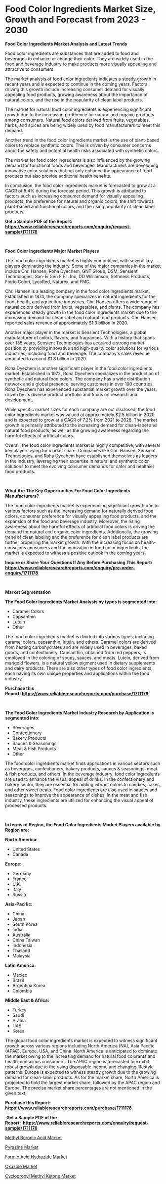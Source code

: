 <p><h1>Food Color Ingredients Market Size, Growth and Forecast from 2023 - 2030</h1></p><p><strong>Food Color Ingredients Market Analysis and Latest Trends</strong></p>
<p><p>Food color ingredients are substances that are added to food and beverages to enhance or change their color. They are widely used in the food and beverage industry to make products more visually appealing and attractive to consumers.</p><p>The market analysis of food color ingredients indicates a steady growth in recent years and is expected to continue in the coming years. Factors driving this growth include increasing consumer demand for visually appealing food products, growing awareness about the importance of natural colors, and the rise in the popularity of clean label products.</p><p>The market for natural food color ingredients is experiencing significant growth due to the increasing preference for natural and organic products among consumers. Natural food colors derived from fruits, vegetables, herbs, and spices are being widely used by food manufacturers to meet this demand.</p><p>Another trend in the food color ingredients market is the use of plant-based colors to replace synthetic colors. This is driven by consumer concerns about the safety and potential health risks associated with synthetic colors.</p><p>The market for food color ingredients is also influenced by the growing demand for functional foods and beverages. Manufacturers are developing innovative color solutions that not only enhance the appearance of food products but also provide additional health benefits.</p><p>In conclusion, the food color ingredients market is forecasted to grow at a CAGR of 5.4% during the forecast period. This growth is attributed to factors such as increasing consumer demand for visually appealing products, the preference for natural and organic colors, the shift towards plant-based and functional colors, and the rising popularity of clean label products.</p></p>
<p><strong>Get a Sample PDF of the Report:&nbsp; <a href="https://www.reliableresearchreports.com/enquiry/request-sample/1711178">https://www.reliableresearchreports.com/enquiry/request-sample/1711178</a></strong></p>
<p>&nbsp;</p>
<p><strong>Food Color Ingredients Major Market Players</strong></p>
<p><p>The food color ingredients market is highly competitive, with several key players dominating the industry. Some of the major companies in the market include Chr. Hansen, Roha Dyechem, GNT Group, DSM, Sensient Technologies, San-Ei Gen F.F.I. Inc, DD Williamson, Sethness Products, Fiorio Colori, LycoRed, Naturex, and FMC. </p><p>Chr. Hansen is a leading company in the food color ingredients market. Established in 1874, the company specializes in natural ingredients for the food, health, and agriculture industries. Chr. Hansen offers a wide range of natural colors derived from fruits, vegetables, and plants. The company has experienced steady growth in the food color ingredients market due to the increasing demand for clean-label and natural food products. Chr. Hansen reported sales revenue of approximately $1.3 billion in 2020.</p><p>Another major player in the market is Sensient Technologies, a global manufacturer of colors, flavors, and fragrances. With a history that spans over 135 years, Sensient Technologies has acquired a strong market position by providing innovative and high-quality color solutions for various industries, including food and beverage. The company's sales revenue amounted to around $1.3 billion in 2020.</p><p>Roha Dyechem is another significant player in the food color ingredients market. Established in 1972, Roha Dyechem specializes in the production of synthetic and natural food colors. The company has a wide distribution network and a global presence, serving customers in over 100 countries. Roha Dyechem has experienced substantial market growth over the years, driven by its diverse product portfolio and focus on research and development.</p><p>While specific market sizes for each company are not disclosed, the food color ingredients market was valued at approximately $2.5 billion in 2020 and is expected to grow at a CAGR of 7.2% from 2021 to 2028. The market growth is primarily attributed to the increasing demand for clean-label and natural food products, as well as the growing awareness regarding the harmful effects of artificial colors.</p><p>Overall, the food color ingredients market is highly competitive, with several key players vying for market share. Companies like Chr. Hansen, Sensient Technologies, and Roha Dyechem have established themselves as leaders in the industry, leveraging their expertise in natural and synthetic color solutions to meet the evolving consumer demands for safer and healthier food products.</p></p>
<p>&nbsp;</p>
<p><strong>What Are The Key Opportunities For Food Color Ingredients Manufacturers?</strong></p>
<p><p>The food color ingredients market is experiencing significant growth due to various factors such as the increasing demand for naturally derived food colors, consumer preference for visually appealing food products, and the expansion of the food and beverage industry. Moreover, the rising awareness about the harmful effects of artificial food colors is driving the demand for natural and organic color ingredients. Additionally, the growing trend of clean labeling and the preference for clean label products are further propelling the market growth. With the increasing focus on health-conscious consumers and the innovation in food color ingredients, the market is expected to witness a positive outlook in the coming years.</p></p>
<p><strong>Inquire or Share Your Questions If Any Before Purchasing This Report: <a href="https://www.reliableresearchreports.com/enquiry/pre-order-enquiry/1711178">https://www.reliableresearchreports.com/enquiry/pre-order-enquiry/1711178</a></strong></p>
<p>&nbsp;</p>
<p><strong>Market Segmentation</strong></p>
<p><strong>The Food Color Ingredients Market Analysis by types is segmented into:</strong></p>
<p><ul><li>Caramel Colors</li><li>Capsanthin</li><li>Lutein</li><li>Other</li></ul></p>
<p><p>The food color ingredients market is divided into various types, including caramel colors, capsanthin, lutein, and others. Caramel colors are derived from heating carbohydrates and are widely used in beverages, baked goods, and confectionery. Capsanthin, obtained from red peppers, is employed in the coloring of soups, sauces, and meats. Lutein, derived from marigold flowers, is a natural yellow pigment used in dietary supplements and dairy products. There are also other types of food color ingredients, each having its own unique properties and applications within the food industry.</p></p>
<p><strong>Purchase this Report:&nbsp;<a href="https://www.reliableresearchreports.com/purchase/1711178">https://www.reliableresearchreports.com/purchase/1711178</a></strong></p>
<p>&nbsp;</p>
<p><strong>The Food Color Ingredients Market Industry Research by Application is segmented into:</strong></p>
<p><ul><li>Beverages</li><li>Confectionery</li><li>Bakery Products</li><li>Sauces & Seasonings</li><li>Meat & Fish Products</li><li>Other</li></ul></p>
<p><p>The food color ingredients market finds applications in various sectors such as beverages, confectionery, bakery products, sauces & seasonings, meat & fish products, and others. In the beverage industry, food color ingredients are used to enhance the visual appeal of drinks. In the confectionery and bakery sector, they are essential for adding vibrant colors to candies, cakes, and other sweet treats. Food color ingredients are also used in sauces and seasonings to improve the appearance of dishes. In the meat and fish industry, these ingredients are utilized for enhancing the visual appeal of processed products.</p></p>
<p>&nbsp;</p>
<p><strong>In terms of Region, the Food Color Ingredients Market Players available by Region are:</strong></p>
<p>
    <p> <strong> North America: </strong>
        <ul>
            <li>United States</li>
            <li>Canada</li>
        </ul>
        </p> 
    <p> <strong> Europe: </strong>
        <ul>
            <li>Germany</li>
            <li>France</li>
            <li>U.K.</li>
            <li>Italy</li>
            <li>Russia</li>
        </ul>
        </p> 
    <p> <strong> Asia-Pacific: </strong>
        <ul>
            <li>China</li>
            <li>Japan</li>
            <li>South Korea</li>
            <li>India</li>
            <li>Australia</li>
            <li>China Taiwan</li>
            <li>Indonesia</li>
            <li>Thailand</li>
            <li>Malaysia</li>
        </ul>
        </p> 
    <p> <strong> Latin America: </strong>
        <ul>
            <li>Mexico</li>
            <li>Brazil</li>
            <li>Argentina Korea</li>
            <li>Colombia</li>
        </ul>
        </p> 
    <p> <strong> Middle East & Africa: </strong>
        <ul>
            <li>Turkey</li>
            <li>Saudi</li>
            <li>Arabia</li>
            <li>UAE</li>
            <li>Korea</li>
        </ul>
    </p>
    </p>
<p><p>The global food color ingredients market is expected to witness significant growth across various regions including North America (NA), Asia Pacific (APAC), Europe, USA, and China. North America is anticipated to dominate the market owing to the increasing demand for natural food colorants and health-conscious consumers. The APAC region is forecasted to exhibit robust growth due to the rising disposable income and changing lifestyle patterns. Europe is expected to witness steady growth due to the growing demand for clean-label products. As for the market share, North America is projected to hold the largest market share, followed by the APAC region and Europe. The precise market share percentages are not mentioned in the given text.</p></p>
<p><strong>Purchase this Report: <a href="https://www.reliableresearchreports.com/purchase/1711178">https://www.reliableresearchreports.com/purchase/1711178</a></strong></p>
<p>&nbsp;<strong>Get a Sample PDF of the Report:&nbsp;&nbsp;<a href="https://www.reliableresearchreports.com/enquiry/request-sample/1711178">https://www.reliableresearchreports.com/enquiry/request-sample/1711178</a></strong></p>
<p><strong></strong></p>
<p><p><a href="https://github.com/ChiragRp1/Market-Research-Report-List-2/blob/main/methyl-boronic-acid-market.md">Methyl Boronic Acid Market</a></p><p><a href="https://github.com/Chiragrp23/Market-Research-Report-List-2/blob/main/pyrazine-market.md">Pyrazine Market</a></p><p><a href="https://github.com/ChiragRP21/Market-Research-Report-List-2/blob/main/formic-acid-hydrazide-market.md">Formic Acid Hydrazide Market</a></p><p><a href="https://github.com/Chiragrp22/Market-Research-Report-List-2/blob/main/oxazole-market.md">Oxazole Market</a></p><p><a href="https://github.com/Chiragrp24/Market-Research-Report-List-2/blob/main/cyclopropyl-methyl-ketone-market.md">Cyclopropyl Methyl Ketone Market</a></p></p>